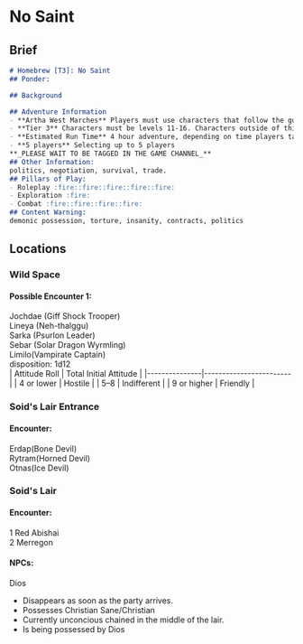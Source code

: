 # No Saint
## Brief
```md
# Homebrew [T3]: No Saint
## Ponder:

## Background

## Adventure Information
- **Artha West Marches** Players must use characters that follow the guidelines provided in (Artha West Marches)[https://docs.google.com/document/d/1FhSjHEtIyDgpXjFlwFWdW4aRxHcAAQiNlHOmKjR3tUE/edit?usp=sharing]
- **Tier 3** Characters must be levels 11-16. Characters outside of this level range cannot participate in this adventure.
- **Estimated Run Time** 4 hour adventure, depending on time players take to make decisions.
- **5 players** Selecting up to 5 players
**_PLEASE WAIT TO BE TAGGED IN THE GAME CHANNEL_**
## Other Information:
politics, negotiation, survival, trade.
## Pillars of Play:
- Roleplay :fire::fire::fire::fire::fire:
- Exploration :fire:
- Combat :fire::fire::fire::fire:
## Content Warning:
demonic possession, torture, insanity, contracts, politics
```

## Locations
### Wild Space
#### Possible Encounter 1:
Jochdae (Giff Shock Trooper) <br>
Lineya (Neh-thalggu) <br>
Sarka (Psurlon Leader) <br>
Sebar (Solar Dragon Wyrmling) <br>
Limilo(Vampirate Captain) <br>
disposition: 1d12 <br>
| Attitude Roll | Total	Initial Attitude |
|---------------|------------------------|
| 4 or lower |	Hostile |
| 5–8 |	Indifferent |
| 9 or higher |	Friendly |

### Soid's Lair Entrance
#### Encounter:
Erdap(Bone Devil) <br>
Rytram(Horned Devil) <br>
Otnas(Ice Devil) <br>

### Soid's Lair
#### Encounter:
1 Red Abishai <br>
2 Merregon <br>

#### NPCs:
Dios
- Disappears as soon as the party arrives.
- Possesses Christian
Sane/Christian
- Currently unconcious chained in the middle of the lair.
- Is being possessed by Dios
